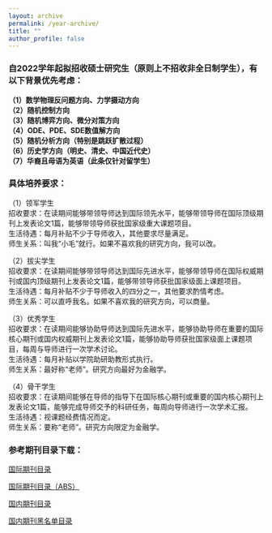 ```yaml
---
layout: archive
permalink: /year-archive/
title: ""
author_profile: false
---
```


### 自2022学年起拟招收硕士研究生（原则上不招收非全日制学生），有以下背景优先考虑：

<strong>（1）数学物理反问题方向、力学摄动方向</strong>
<br><strong>（2）随机控制方向</strong>
<br><strong>（3）随机博弈方向、微分对策方向</strong>
<br><strong>（4）ODE、PDE、SDE数值解方向</strong>
<br><strong>（5）随机分析方向（特别是跳跃扩散过程）</strong>
<br><strong>（6）历史学方向（明史、清史、中国近代史）</strong>
<br><strong>（7）华裔且母语为英语（此条仅针对留学生）</strong>

### 具体培养要求：

（1）领军学生
<br>招收要求：在读期间能够带领导师达到国际领先水平，能够带领导师在国际顶级期刊上发表论文1篇，能够带领导师获批国家级重大课题项目。
<br>生活待遇：每月补贴不少于导师收入，其他要求尽量满足。
<br>师生关系：叫我“小毛”就行。如果不喜欢我的研究方向，我可以改。

（2）拔尖学生
<br>招收要求：在读期间能够带领导师达到国际先进水平，能够带领导师在国际权威期刊或国内顶级期刊上发表论文1篇，能够带领导师获批国家级面上课题项目。
<br>生活待遇：每月补贴不少于导师收入的四分之一，其他要求酌情考虑。
<br>师生关系：可以直呼我名。如果不喜欢我的研究方向，可以商量。

（3）优秀学生
<br>招收要求：在读期间能够协助导师达到国际先进水平，能够协助导师在重要的国际核心期刊或国内权威期刊上发表论文1篇，能够协助导师获批国家级面上课题项目，每周与导师进行一次学术讨论。
<br>生活待遇：每月补贴以学院助研助教形式执行。
<br>师生关系：最好称“老师”。研究方向最好为金融学。

（4）骨干学生
<br>招收要求：在读期间能够在导师的指导下在国际核心期刊或重要的国内核心期刊上发表论文1篇，能够完成导师交予的科研任务，每周向导师进行一次学术汇报。
<br>生活待遇：视课题经费情况而定。
<br>师生关系：要称“老师”。研究方向限定为金融学。

### 参考期刊目录下载：

[国际期刊目录](https://jie-mao.github.io/files/file1.pdf)

[国际期刊目录（ABS）](https://jie-mao.github.io/files/file4.pdf)

[国内期刊目录](https://jie-mao.github.io/files/file2.pdf)

[国内期刊黑名单目录](https://jie-mao.github.io/files/file3.pdf)